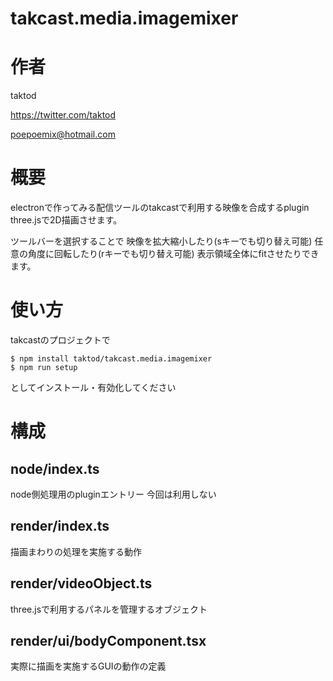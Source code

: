 # takcast.media.imagemixer

# 作者

taktod

https://twitter.com/taktod

poepoemix@hotmail.com

# 概要

electronで作ってみる配信ツールのtakcastで利用する映像を合成するplugin
three.jsで2D描画させます。

ツールバーを選択することで
映像を拡大縮小したり(sキーでも切り替え可能)
任意の角度に回転したり(rキーでも切り替え可能)
表示領域全体にfitさせたりできます。

# 使い方

takcastのプロジェクトで

```
$ npm install taktod/takcast.media.imagemixer
$ npm run setup
```

としてインストール・有効化してください

# 構成

## node/index.ts

node側処理用のpluginエントリー
今回は利用しない

## render/index.ts

描画まわりの処理を実施する動作

## render/videoObject.ts

three.jsで利用するパネルを管理するオブジェクト

## render/ui/bodyComponent.tsx

実際に描画を実施するGUIの動作の定義